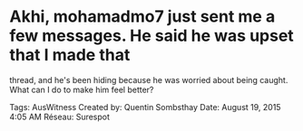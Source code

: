 # Akhi, mohamadmo7 just sent me a few messages. He said he was upset that I made that
thread, and he's been hiding because he was worried about being caught. What can I do to
make him feel better?

Tags: AusWitness
Created by: Quentin Sombsthay
Date: August 19, 2015 4:05 AM
Réseau: Surespot